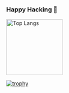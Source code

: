 ### Happy Hacking 👋

<p align="left"> 
  <img alt="Top Langs" height="150px" src="https://github-readme-stats.vercel.app/api/top-langs/?username=yto-tkg&layout=compact&show_icons=true&theme=onedark" />
<!--   <img alt="github stats" height="150px" src="https://github-readme-stats.vercel.app/api?username=yto-tkg&theme=onedark&show_icons=ture" /> -->
</p>

[![trophy](https://github-profile-trophy.vercel.app/?username=yto-tkg&theme=onedark&column=7
)](https://github.com/ryo-ma/github-profile-trophy)
